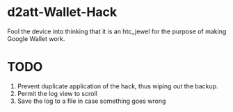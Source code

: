 d2att-Wallet-Hack
=================

Fool the device into thinking that it is an htc_jewel for the purpose of making Google Wallet work.

# TODO #
1. Prevent duplicate application of the hack, thus wiping out the backup.
1. Permit the log view to scroll
1. Save the log to a file in case something goes wrong
